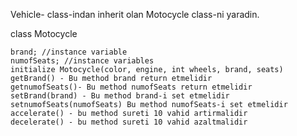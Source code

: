 Vehicle- class-indan inherit olan Motocycle class-ni yaradin.

class Motocycle  

    brand; //instance variable
    numofSeats; //instance variables
    initialize Motocycle(color, engine, int wheels, brand, seats)
    getBrand() - Bu method brand return etmelidir
    getnumofSeats()- Bu method numofSeats return etmelidir
    setBrand(brand) - Bu method brand-i set etmelidir
    setnumofSeats(numofSeats) Bu method numofSeats-i set etmelidir
    accelerate() - bu method sureti 10 vahid artirmalidir
    decelerate() - bu method sureti 10 vahid azaltmalidir